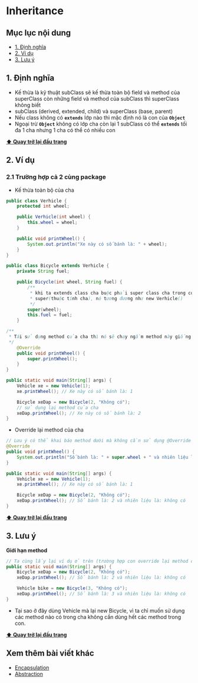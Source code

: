 # Inheritance

## Mục lục nội dung

- [1. Định nghĩa](#1-định-nghĩa)
- [2. Ví dụ](#2-ví-dụ)
- [3. Lưu ý](#3-lưu-ý)

## 1. Định nghĩa

- Kế thừa là kỹ thuật subClass sẽ kế thừa toàn bộ field và method của superClass còn những field và method của subClass thì superClass không biết
- subClass (derived, extended, child) và superClass (base, parent)
- Nếu class không có **`extends`** lớp nào thì mặc định nó là con của **`Object`**
- Ngoại trừ **`Object`** không có lớp cha còn lại 1 subClass có thể **`extends`** tối đa 1 cha nhưng 1 cha có thể có nhiều con

**[⬆ Quay trở lại đầu trang](#mục-lục-nội-dung)**

## 2. Ví dụ

### 2.1 Trường hợp cả 2 cùng package

- Kế thừa toàn bộ của cha

```java
public class Verhicle {
    protected int wheel;

    public Verhicle(int wheel) {
        this.wheel = wheel;
    }

    public void printWheel() {
        System.out.println("Xe này có số bánh là: " + wheel);
    }
}

public class Bicycle extends Verhicle {
    private String fuel;

    public Bicycle(int wheel, String fuel) {
        /**
         * khi ta extends class cha buộc phải super class cha trong con
         * super(thuộc tính cha), nó tương đương như new Verhicle()
         */ 
        super(wheel); 
        this.fuel = fuel;
    }

/**
 * Tái sử dụng method của cha thì nó sẽ chạy ngầm method này giống như constructor mặc định
 */ 
    @Override
    public void printWheel() {
        super.printWheel();
    }
}

public static void main(String[] args) {
    Vehicle xe = new Vehicle(1);
    xe.printWheel(); // Xe này có số bánh là: 1

    Bicycle xeDap = new Bicycle(2, "Không có");
    // sử dụng lại method của cha
    xeDap.printWheel(); // Xe này có số bánh là: 2
}
```

- Override lại method của cha

```java
// Lưu ý có thể khai báo method dưới mà không cần sử dụng @Override và super vẫn đúng nhưng dùng tường mình 
@Override
public void printWheel() {
    System.out.println("Số bánh là: " + super.wheel + " và nhiên liệu là: " + fuel);
}

public static void main(String[] args) {
    Vehicle xe = new Vehicle(1);
    xe.printWheel(); // Xe này có số bánh là: 1

    Bicycle xeDap = new Bicycle(2, "Không có");
    xeDap.printWheel(); // Số bánh là: 2 và nhiên liệu là: không có
}
```

**[⬆ Quay trở lại đầu trang](#mục-lục-nội-dung)**

## 3. Lưu ý

**Giới hạn method**

```java
// Ta cùng lấy lại ví dụ ở trên (trường hợp con override lại method cha) 
public static void main(String[] args) {
    Bicycle xeDap = new Bicycle(2, "Không có");
    xeDap.printWheel(); // Số bánh là: 2 và nhiên liệu là: không có

    Vehicle bike = new Bicycle(3, "Không có");
    xeDap.printWheel(); // Số bánh là: 3 và nhiên liệu là: không có
}
```

- Tại sao ở đây dùng Vehicle mà lại new Bicycle, vì ta chỉ muốn sử dụng các method nào có trong cha không cần dùng hết các method trong con.

**[⬆ Quay trở lại đầu trang](#mục-lục-nội-dung)**

## Xem thêm bài viết khác

- [Encapsulation](day015.md)
- [Abstraction](day016.md)

